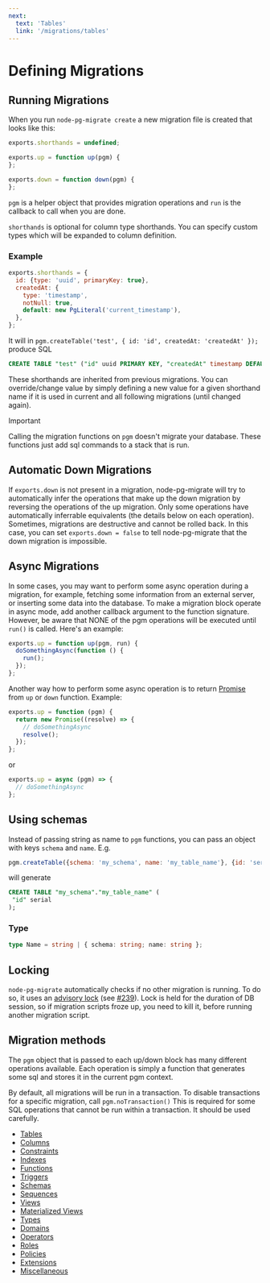 ```yaml
---
next:
  text: 'Tables'
  link: '/migrations/tables'
---
```


# Defining Migrations

## Running Migrations

When you run `node-pg-migrate create` a new migration file is created that looks like this:

```javascript
exports.shorthands = undefined;

exports.up = function up(pgm) {
};

exports.down = function down(pgm) {
};
```

`pgm` is a helper object that provides migration operations and `run` is the callback to call when you are done.

`shorthands` is optional for column type shorthands. You can specify custom types which will be expanded to column
definition.

### Example

```js
exports.shorthands = {
  id: {type: 'uuid', primaryKey: true},
  createdAt: {
    type: 'timestamp',
    notNull: true,
    default: new PgLiteral('current_timestamp'),
  },
};
```

It will in `pgm.createTable('test', { id: 'id', createdAt: 'createdAt' });` produce SQL

```sql
CREATE TABLE "test" ("id" uuid PRIMARY KEY, "createdAt" timestamp DEFAULT current_timestamp NOT NULL);
```

These shorthands are inherited from previous migrations. You can override/change value by simply defining a new value
for a given shorthand name
if it is used in current and all following migrations (until changed again).

> [!IMPORTANT]
> Calling the migration functions on `pgm` doesn't migrate your database. These functions just add sql commands to a
> stack that is run.

## Automatic Down Migrations

If `exports.down` is not present in a migration, node-pg-migrate will try to automatically infer the operations that
make up the down migration by reversing the operations of the up migration. Only some operations have automatically
inferrable equivalents (the details below on each operation). Sometimes, migrations are destructive and cannot be rolled
back. In this case, you can set `exports.down = false` to tell node-pg-migrate that the down migration is impossible.

## Async Migrations

In some cases, you may want to perform some async operation during a migration, for example, fetching some information
from an external server, or inserting some data into the database. To make a migration block operate in async mode, add
another callback argument to the function signature. However, be aware that NONE of the pgm operations will be executed
until `run()` is called. Here's an example:

```javascript
exports.up = function up(pgm, run) {
  doSomethingAsync(function () {
    run();
  });
};
```

Another way how to perform some async operation is to return [Promise](https://promisesaplus.com/) from `up` or `down`
function. Example:

```javascript
exports.up = function (pgm) {
  return new Promise((resolve) => {
    // doSomethingAsync
    resolve();
  });
};
```

or

```javascript
exports.up = async (pgm) => {
  // doSomethingAsync
};
```

## Using schemas

Instead of passing string as name to `pgm` functions, you can pass an object with keys `schema` and `name`. E.g.

```javascript
pgm.createTable({schema: 'my_schema', name: 'my_table_name'}, {id: 'serial'});
````

will generate

```sql
CREATE TABLE "my_schema"."my_table_name" (
 "id" serial
);
```

### Type

```ts
type Name = string | { schema: string; name: string };
```

## Locking

`node-pg-migrate` automatically checks if no other migration is running. To do so, it uses an
[advisory lock](https://www.postgresql.org/docs/current/static/explicit-locking.html#id-1.5.12.6.9.2)
(see [#239](https://github.com/salsita/node-pg-migrate/pull/239)).
Lock is held for the duration of DB session, so if migration scripts froze up, you need to kill it,
before running another migration script.

## Migration methods

The `pgm` object that is passed to each up/down block has many different operations available.
Each operation is simply
a function that generates some sql and stores it in the current pgm context.

By default, all migrations will be run in a transaction.
To disable transactions for a specific migration,
call `pgm.noTransaction()`
This is required for some SQL operations that cannot be run within a transaction.
It should be used carefully.

- [Tables](tables.md)
- [Columns](columns.md)
- [Constraints](constraints.md)
- [Indexes](indexes.md)
- [Functions](functions.md)
- [Triggers](triggers.md)
- [Schemas](schemas.md)
- [Sequences](sequences.md)
- [Views](views.md)
- [Materialized Views](mViews.md)
- [Types](types.md)
- [Domains](domains.md)
- [Operators](operators.md)
- [Roles](roles.md)
- [Policies](policies.md)
- [Extensions](extensions.md)
- [Miscellaneous](misc.md)
